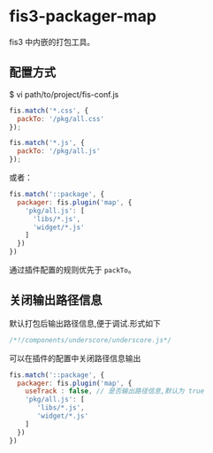 fis3-packager-map
=====================


fis3 中内嵌的打包工具。


## 配置方式

$ vi path/to/project/fis-conf.js

```javascript
fis.match('*.css', {
  packTo: '/pkg/all.css'
});

fis.match('*.js', {
  packTo: '/pkg/all.js'
});
```

或者：

```js
fis.match('::package', {
  packager: fis.plugin('map', {
    'pkg/all.js': [
      'libs/*.js',
      'widget/*.js'
    ]
  })
})
```

通过插件配置的规则优先于 `packTo`。

## 关闭输出路径信息

默认打包后输出路径信息,便于调试.形式如下

```js
/*!/components/underscore/underscore.js*/
```

可以在插件的配置中关闭路径信息输出

```js
fis.match('::package', {
  packager: fis.plugin('map', {
    useTrack : false, // 是否输出路径信息,默认为 true
    'pkg/all.js': [
       'libs/*.js',
       'widget/*.js'
    ]
  })
})
```

